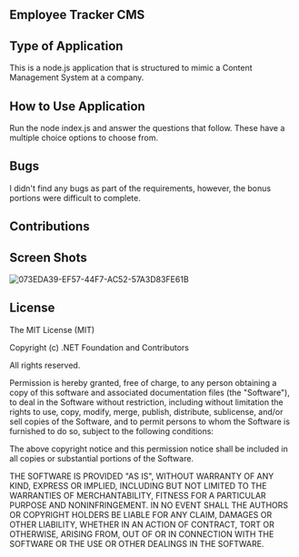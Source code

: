 ## Employee Tracker CMS

## Type of Application
This is a node.js application that is structured to mimic a Content Management System at a company.

## How to Use Application
Run the node index.js and answer the questions that follow.  These have a multiple choice options to choose from. 

## Bugs
I didn't find any bugs as part of the requirements, however, the bonus portions were difficult to complete.

## Contributions

## Screen Shots
![073EDA39-EF57-44F7-AC52-57A3D83FE61B](https://user-images.githubusercontent.com/79759725/127081115-c58810d0-93b8-4bab-8705-7acf7644cc42.png)


## License
The MIT License (MIT)

Copyright (c) .NET Foundation and Contributors

All rights reserved.

Permission is hereby granted, free of charge, to any person obtaining a copy of this software and associated documentation files (the "Software"), to deal in the Software without restriction, including without limitation the rights to use, copy, modify, merge, publish, distribute, sublicense, and/or sell copies of the Software, and to permit persons to whom the Software is furnished to do so, subject to the following conditions:

The above copyright notice and this permission notice shall be included in all copies or substantial portions of the Software.

THE SOFTWARE IS PROVIDED "AS IS", WITHOUT WARRANTY OF ANY KIND, EXPRESS OR IMPLIED, INCLUDING BUT NOT LIMITED TO THE WARRANTIES OF MERCHANTABILITY, FITNESS FOR A PARTICULAR PURPOSE AND NONINFRINGEMENT. IN NO EVENT SHALL THE AUTHORS OR COPYRIGHT HOLDERS BE LIABLE FOR ANY CLAIM, DAMAGES OR OTHER LIABILITY, WHETHER IN AN ACTION OF CONTRACT, TORT OR OTHERWISE, ARISING FROM, OUT OF OR IN CONNECTION WITH THE SOFTWARE OR THE USE OR OTHER DEALINGS IN THE SOFTWARE.
